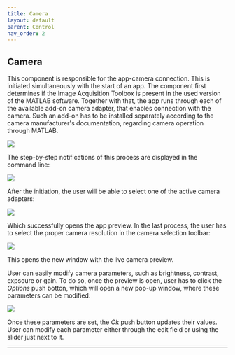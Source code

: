 ```yaml
---
title: Camera
layout: default
parent: Control
nav_order: 2
---
```

## [](#header-2)Camera

This component is responsible for the app-camera connection. This is initiated simultaneously with the start of an app. The component first determines if the Image Acquisition Toolbox is present in the used version of the MATLAB software.
Together with that, the app runs through each of the available add-on camera adapter, that enables connection with the camera. Such an add-on has to be installed separately according to the camera manufacturer's documentation, regarding camera operation through MATLAB.

![](/lbsa/assets/images/Initation.png)

The step-by-step notifications of this process are displayed in the command line:

![](/lbsa/assets/images/Command_line.png)

After the initiation, the user will be able to select one of the active camera adapters:

![](/lbsa/assets/images/Initation_2.png)

Which successfully opens the app preview. In the last process, the user has to select the proper camera resolution in the camera selection toolbar:

![](/lbsa/assets/images/Camera_selection.png)

This opens the new window with the live camera preview.

User can easily modify camera parameters, such as brightness, contrast, expsoure or gain. To do so, once the preview is open, user has to click the _Options_ push botton, which will open a new pop-up window, where these parameters can be modified: 

![](/lbsa/assets/images/Options.png)

Once these parameters are set, the _Ok_ push button updates their values. User can modify each parameter either through the edit field or using the slider just next to it.

----
